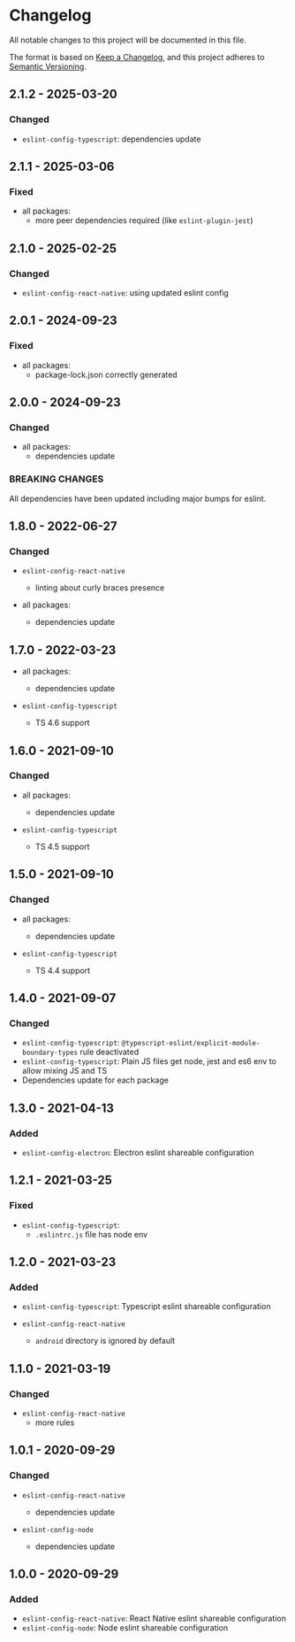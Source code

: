 # Changelog

All notable changes to this project will be documented in this file.

The format is based on [Keep a Changelog](https://keepachangelog.com/en/1.0.0/),
and this project adheres to [Semantic Versioning](https://semver.org/spec/v2.0.0.html).

## 2.1.2 - 2025-03-20

### Changed

- `eslint-config-typescript`: dependencies update

## 2.1.1 - 2025-03-06

### Fixed

- all packages:
    - more peer dependencies required (like `eslint-plugin-jest`)

## 2.1.0 - 2025-02-25

### Changed

- `eslint-config-react-native`: using updated eslint config

## 2.0.1 - 2024-09-23

### Fixed

- all packages:
    - package-lock.json correctly generated

## 2.0.0 - 2024-09-23

### Changed

- all packages:
    - dependencies update

### BREAKING CHANGES

All dependencies have been updated including major bumps for eslint.

## 1.8.0 - 2022-06-27

### Changed

- `eslint-config-react-native`
    - linting about curly braces presence

- all packages:
    - dependencies update

## 1.7.0 - 2022-03-23

- all packages:
    - dependencies update

- `eslint-config-typescript`
    - TS 4.6 support

## 1.6.0 - 2021-09-10

### Changed

- all packages:
    - dependencies update

- `eslint-config-typescript`
    - TS 4.5 support

## 1.5.0 - 2021-09-10

### Changed

- all packages:
    - dependencies update

- `eslint-config-typescript`
    - TS 4.4 support

## 1.4.0 - 2021-09-07

### Changed

- `eslint-config-typescript`: `@typescript-eslint/explicit-module-boundary-types` rule deactivated
- `eslint-config-typescript`: Plain JS files get node, jest and es6 env to allow mixing JS and TS
- Dependencies update for each package

## 1.3.0 - 2021-04-13

### Added

- `eslint-config-electron`: Electron eslint shareable configuration

## 1.2.1 - 2021-03-25

### Fixed

- `eslint-config-typescript`:
    - `.eslintrc.js` file has node env

## 1.2.0 - 2021-03-23

### Added

- `eslint-config-typescript`: Typescript eslint shareable configuration

- `eslint-config-react-native`
    - `android` directory is ignored by default

## 1.1.0 - 2021-03-19

### Changed

- `eslint-config-react-native`
    - more rules

## 1.0.1 - 2020-09-29

### Changed

- `eslint-config-react-native`
    - dependencies update

- `eslint-config-node`
    - dependencies update

## 1.0.0 - 2020-09-29

### Added

- `eslint-config-react-native`: React Native eslint shareable configuration
- `eslint-config-node`: Node eslint shareable configuration
